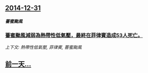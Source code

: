## [2014-12-31](/news/2014/12/31/index.md)

##### 薔蜜颱風
### [ 薔蜜颱風減弱為熱帶性低氣壓，最終在菲律賓造成53人死亡。](/news/2014/12/31/薔蜜颱風減弱為熱帶性低氣壓-最終在菲律賓造成53人死亡.md)
_上下文: 熱帶性低氣壓, 菲律賓, 薔蜜颱風_

## [前一天...](/news/2014/12/30/index.md)

